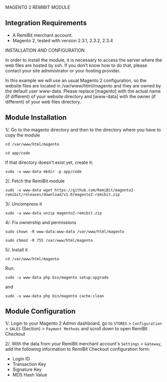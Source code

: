 MAGENTO 2 REMIBIT MODULE


## Integration Requirements

- A RemiBit merchant account.
- Magento 2, tested with version 2.3.1, 2.3.2, 2.3.4

INSTALLATION AND CONFIGURATION

In order to install the module, it is necessary to access the server where the web files are hosted by ssh. If you don’t know how to do that, please contact your site administrator or your hosting provider.

In this example we will use an usual Magento 2 configuration, so the website files are located in /var/www/html/magento and they are owned by the default user www-data. Please replace [magento] with the actual name (if different) of your website directory and [www-data] with the owner (if different) of your web files directory.

## Module Installation
 
1/. Go to the magento directory and then to the directory where you have to copy the module

```
cd /var/www/html/magento

cd app/code
```

If that directory doesn't exist yet, create it:

```
sudo -u www-data mkdir -p app/code
```

2/. Fetch the RemiBit module

```
sudo -u www-data wget https://github.com/RemiBit/magento2-remibit/releases/download/v1.0/magento2-remibit.zip
```

3/. Uncompress it

```
sudo -u www-data unzip magento2-remibit.zip
```

4/. Fix ownership and permissions

```
sudo chown -R www-data:www-data /var/www/html/magento

sudo chmod -R 755 /var/www/html/magento
```

5/. Install it

 ```
cd /var/www/html/magento
```
Run:
```
sudo -u www-data php bin/magento setup:upgrade
```
and 
```
sudo -u www-data php bin/magento cache:clean
```


## Module Configuration

1/. Login to your Magento 2 Admin dashboard, go to `STORES` > `Configuration` > `SALES` (Section) > `Payment Methods` and scroll down to open RemiBit Checkout

2/. With the data from your RemiBit merchant account's `Settings` > `Gateway`, add the following information to RemiBit Checkout configuration form:

* Login ID
* Transaction Key
* Signature Key
* MD5 Hash Value
